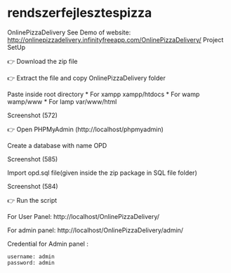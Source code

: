 # rendszerfejlesztespizza

OnlinePizzaDelivery
See Demo of website: http://onlinepizzadelivery.infinityfreeapp.com/OnlinePizzaDelivery/
Project SetUp

👉 Download the zip file

👉 Extract the file and copy OnlinePizzaDelivery folder

Paste inside root directory
    * For xampp xampp/htdocs 
    * For wamp wamp/www
    * For lamp var/www/html

Screenshot (572)

👉 Open PHPMyAdmin (http://localhost/phpmyadmin)

Create a database with name OPD

Screenshot (585)

Import opd.sql file(given inside the zip package in SQL file folder)

Screenshot (584)

👉 Run the script

For User Panel: http://localhost/OnlinePizzaDelivery/

For admin panel: http://localhost/OnlinePizzaDelivery/admin/

Credential for Admin panel :

    username: admin
    password: admin
